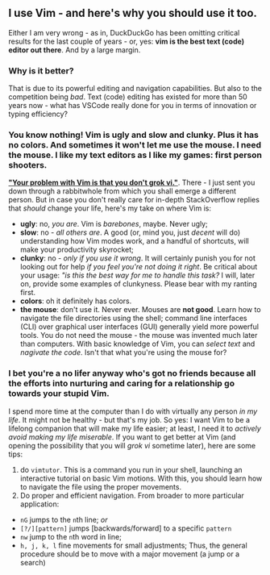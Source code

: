 ## I use Vim - and here's why you should use it too.

Either I am very wrong - as in, DuckDuckGo has been omitting critical results for the last couple of years - or, yes: **vim is the best text (code) editor out there**. And by a large margin.

### Why is it better?

That is due to its powerful editing and navigation capabilities. But also to the competition being *bad*. Text (code) editing has existed for more than 50 years now - what has VSCode really done for you in terms of innovation or typing efficiency?

### You know nothing! Vim is ugly and slow and clunky. Plus it has no colors. And sometimes it won't let me use the mouse. I need the mouse. I like my text editors as I like my games: first person shooters.

[**"Your problem with Vim is that you don't grok vi."**](https://stackoverflow.com/questions/1218390/what-is-your-most-productive-shortcut-with-vim/1220118#1220118). There - I just sent you down through a rabbitwhole from which you shall emerge a different person. But in case you don't really care for in-depth StackOverflow replies that *should* change your life, here's my take on where Vim is:
 - **ugly**: no, *you are*. Vim is *barebones*, maybe. Never ugly;
 - **slow**: no - *all others are*. A good (or, mind you, just *decent* will do) understanding how Vim modes work, and a handful of shortcuts, will make your productivity skyrocket;
 - **clunky**: no - *only if you use it wrong*. It will certainly punish you for not looking out for help *if you feel you're not doing it right*. Be critical about your usage: *"is this the best way for me to handle this task?* I will, later on, provide some examples of clunkyness. Please bear with my ranting first.
 - **colors**: oh it definitely has colors.
 - **the mouse**: don't use it. Never ever. Mouses are **not good**. Learn how to navigate the file directories using the shell; command line interfaces (CLI) over graphical user interfaces (GUI) generally yield more powerful tools. You do not need the mouse - the mouse was invented much later than computers. With basic knowledge of Vim, you can *select text* and *nagivate the code*. Isn't that what you're using the mouse for?

### I bet you're a no lifer anyway who's got no friends because all the efforts into nurturing and caring for a relationship go towards your stupid Vim.

I spend more time at the computer than I do with virtually any person *in my life*. It might not be healthy - but that's my job. So yes: I want Vim to be a lifelong companion that will make my life easier; at least, I need it to *actively avoid making my life miserable*. If you want to get better at Vim (and opening the possibility that you will *grok vi* sometime later), here are some tips:

1. do <code>vimtutor</code>. This is a command you run in your shell, launching an interactive tutorial on basic Vim motions. With this, you should learn how to navigate the file using the proper movements. 
2. Do proper and efficient navigation. From broader to more particular application:
 - <code>nG</code> jumps to the ``n``th line;
    *or*
 - <code>[?/][pattern]</code> jumps [backwards/forward]  to a specific ``pattern``
 - <code>nw</code> jump to the ``n``th word in line;
 - <code>h, j, k, l</code> fine movements for small adjustments;
    Thus, the general procedure should be to move with a major movement (a jump or a search)
